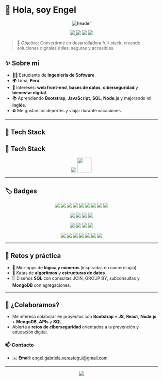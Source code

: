 # 👋 Hola, soy Engel 

<p align="center">
  <img src="https://capsule-render.vercel.app/api?type=waving&color=0:7F7FD5,50:86A8E7,100:91EAE4&height=180&section=header&text=Welcome%20to%20my%20GitHub!&fontSize=34&fontColor=ffffff" alt="header"/>
</p>

<p align="center">
  <a href="https://github.com/LaksmiDev?tab=followers">
    <img src="https://img.shields.io/github/followers/LaksmiDev?label=Follow&style=for-the-badge" />
  </a>
  <img src="https://komarev.com/ghpvc/?username=engel-gabriela&style=for-the-badge" />
  <img src="https://img.shields.io/badge/Student-Software%20Engineering-6A5ACD?style=for-the-badge" />
  <img src="https://img.shields.io/badge/From-Peru-ff4757?style=for-the-badge" />
</p>

> 🎯 _Objetivo_: Convertirme en desarrolladora full-stack, creando soluciones digitales útiles, seguras y accesibles.

## ✨ Sobre mí
- 👩‍🎓 Estudiante de **Ingeniería de Software**.
- 🌍 Lima, **Perú**.
- 🧠 Intereses: **web front-end**, **bases de datos**, **ciberseguridad** y **bienestar digital**.
- 📚 Aprendiendo **Bootstrap**, **JavaScript**, **SQL**, **Node.js** y mejorando mi **inglés**.
- ⚽ Me gustan los deportes y viajar durante vacaciones.

---

## 🧰 Tech Stack  

## 🧰 Tech Stack  

<p align="center">
  <!-- Skillicons -->
  <img src="https://skillicons.dev/icons?i=html,css,bootstrap,js,ts,angular,react,php,java,python,arduino,cpp,mysql,mongodb,nodejs,docker,postman,intellij,netbeans,vscode,visualstudio,figma" />
  <!-- SQL Server (manual) -->
  <img src="https://img.shields.io/badge/SQL%20Server-CC2927?style=for-the-badge&logo=microsoftsqlserver&logoColor=white" height="48"/>
</p>


---

## 🏷️ Badges  

<p align="center">
  <!-- Lenguajes -->
  <img src="https://img.shields.io/badge/HTML5-E34F26?logo=html5&logoColor=white&style=plastic" />
  <img src="https://img.shields.io/badge/CSS3-1572B6?logo=css3&logoColor=white&style=plastic" />
  <img src="https://img.shields.io/badge/JavaScript-F7DF1E?logo=javascript&logoColor=000&style=plastic" />
  <img src="https://img.shields.io/badge/TypeScript-3178C6?logo=typescript&logoColor=white&style=plastic" />
  <img src="https://img.shields.io/badge/PHP-777BB4?logo=php&logoColor=white&style=plastic" />
  <img src="https://img.shields.io/badge/Java-007396?logo=java&logoColor=white&style=plastic" />
  <img src="https://img.shields.io/badge/Python-3776AB?logo=python&logoColor=white&style=plastic" />
  <img src="https://img.shields.io/badge/C++-00599C?logo=cplusplus&logoColor=white&style=plastic" />
  <img src="https://img.shields.io/badge/Arduino-00979D?logo=arduino&logoColor=white&style=plastic" />
</p>

<p align="center">
  <!-- Frameworks y librerías -->
  <img src="https://img.shields.io/badge/Bootstrap-7952B3?logo=bootstrap&logoColor=white&style=plastic" />
  <img src="https://img.shields.io/badge/React-61DAFB?logo=react&logoColor=000&style=plastic" />
  <img src="https://img.shields.io/badge/Angular-DD0031?logo=angular&logoColor=white&style=plastic" />
  <img src="https://img.shields.io/badge/Node.js-339933?logo=node.js&logoColor=white&style=plastic" />
</p>

<p align="center">
  <!-- Bases de datos -->
  <img src="https://img.shields.io/badge/SQL%20Server-CC2927?logo=microsoftsqlserver&logoColor=white&style=plastic" />
  <img src="https://img.shields.io/badge/MySQL-4479A1?logo=mysql&logoColor=white&style=plastic" />
  <img src="https://img.shields.io/badge/MongoDB-47A248?logo=mongodb&logoColor=white&style=plastic" />
  <img src="https://img.shields.io/badge/MySQL%20Workbench-4479A1?logo=mysql&logoColor=white&style=plastic" />
</p>

<p align="center">
  <!-- Herramientas -->
  <img src="https://img.shields.io/badge/IntelliJIDEA-000000?logo=intellijidea&logoColor=white&style=plastic" />
  <img src="https://img.shields.io/badge/NetBeans-1B6AC6?logo=apachenetbeanside&logoColor=white&style=plastic" />
  <img src="https://img.shields.io/badge/VS%20Code-007ACC?logo=visualstudiocode&logoColor=white&style=plastic" />
  <img src="https://img.shields.io/badge/Visual%20Studio-5C2D91?logo=visualstudio&logoColor=white&style=plastic" />
  <img src="https://img.shields.io/badge/Figma-F24E1E?logo=figma&logoColor=white&style=plastic" />
  <img src="https://img.shields.io/badge/Postman-FF6C37?logo=postman&logoColor=white&style=plastic" />
  <img src="https://img.shields.io/badge/Docker-2496ED?logo=docker&logoColor=white&style=plastic" />
</p>

---

## 🧪 Retos y práctica
- 🔢 Mini-apps de **lógica y números** (inspiradas en numerología).
- 🧩 Katas de **algoritmos** y **estructuras de datos**.
- 🗄️ Diseños **SQL** con consultas JOIN, GROUP BY, subconsultas y **MongoDB** con agregaciones.

---

## 🤝 ¿Colaboramos?
- Me interesa colaborar en proyectos con **Bootstrap + JS**, **React**, **Node.js + MongoDB**, **APIs** y **SQL**.
- Abierta a **retos de ciberseguridad** orientados a la prevención y educación digital.

### 📫 Contacto
- ✉️ **Email**: engel.gabriela.verastegui@gmail.com

---

<p align="center">
  <img src="https://capsule-render.vercel.app/api?type=waving&color=0:91EAE4,50:86A8E7,100:7F7FD5&height=120&section=footer"/>
</p>
